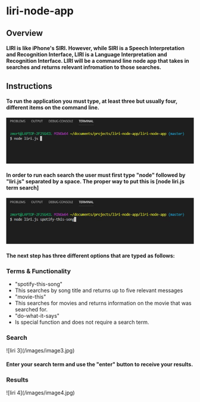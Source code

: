 # liri-node-app

<h2>Overview</h2>
<h4>LIRI is like iPhone's SIRI. However, while SIRI is a Speech Interpretation and Recognition Interface, LIRI is a Language Interpretation and Recognition Interface. LIRI will be a command line node app that takes in searches and returns relevant infromation to those searches.</h4>

<h2>Instructions</h2>
<h4>To run the application you must type, at least three but usually four, different items on the command line.</h4>

![liri 1](/images/image1.jpg)
<h4>In order to run each search the user must first type "node" followed by "liri.js" separated by a space.
The proper way to put this is [node liri.js term search]</h4>

![liri 2](/images/image2.jpg)


<h4>The next step has three different options that are typed as follows:</h4>

<h3>Terms & Functionality</h3>
    
- "spotify-this-song"
- This searches by song title and returns up to five relevant messages
- "movie-this"
- This searches for movies and returns information on the movie that was searched for.
- "do-what-it-says"
- Is special function and does not require a search term.
    

<h3>Search</h3>
![liri 3](/images/image3.jpg)

<h4>Enter your search term and use the "enter" button to receive your results.</h4>

<h3>Results</h3>
![liri 4](/images/image4.jpg)